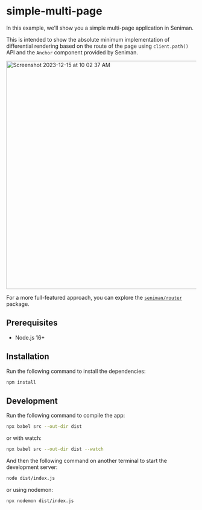 # simple-multi-page

In this example, we'll show you a simple multi-page application in Seniman. 

This is intended to show the absolute minimum implementation of differential rendering based on the route of the page using `client.path()` API and the `Anchor` component provided by Seniman. 

<img width="604" alt="Screenshot 2023-12-15 at 10 02 37 AM" src="https://github.com/senimanjs/seniman/assets/510503/d38cbe95-bd45-413d-badf-fd76679a0203">


For a more full-featured approach, you can explore the [`seniman/router`](https://senimanjs.org/docs/routing) package.



## Prerequisites
- Node.js 16+

## Installation

Run the following command to install the dependencies:

```bash
npm install
```

## Development

Run the following command to compile the app:

```bash
npx babel src --out-dir dist
```

or with watch:
```bash
npx babel src --out-dir dist --watch
```

And then the following command on another terminal to start the development server:

```bash
node dist/index.js
```

or using nodemon:
```bash
npx nodemon dist/index.js
```
